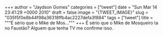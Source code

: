 
+++
author = "Jaydson Gomes"
categories = ["tweet"]
date = "Sun Mar 14 23:41:29 +0000 2010"
draft = false
image = "{TWEET_IMAGE}"
slug = "035f5f0e8b44f98a36318ffb4ac2227defa3f884"
tags = ["tweet"]
title = """É sério que o Mike de Mos..."""
+++
É sério que o Mike de Mosqueiro ta no Faustão? Alguem que tenha TV me confirme isso.
